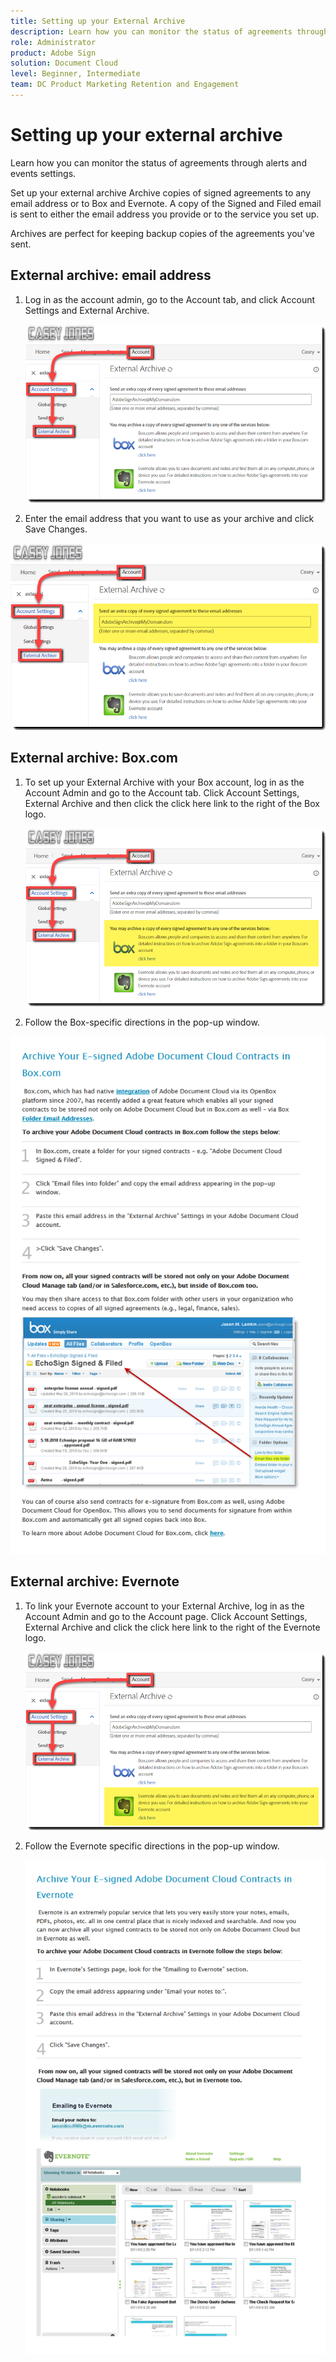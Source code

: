 ```yaml
---
title: Setting up your External Archive
description: Learn how you can monitor the status of agreements through alerts and events settings
role: Administrator
product: Adobe Sign
solution: Document Cloud
level: Beginner, Intermediate
team: DC Product Marketing Retention and Engagement
---
```


# Setting up your external archive

Learn how you can monitor the status of agreements through alerts and events settings.

Set up your external archive
Archive copies of signed agreements to any email address or to Box and Evernote. A copy of the Signed and Filed email is sent to either the email address you provide or to the service you set up.

Archives are perfect for keeping backup copies of the agreements you've sent.

## External archive: email address

1. Log in as the account admin, go to the Account tab, and click Account Settings and External Archive.

   ![archive via email](assets/archiveemail1.png) 

1. Enter the email address that you want to use as your archive and click Save Changes.

![archive via email](assets/archiveemail2.png) 


## External archive: Box.com

1. To set up your External Archive with your Box account, log in as the Account Admin and go to the Account tab. 
   Click Account  Settings, External Archive and then click the click here link to the right of the Box logo.

   ![archive via Box](assets/archivebox1.png) 

1. Follow the Box-specific directions in the pop-up window.

![archive via Box](assets/archivebox2.png) 

## External archive: Evernote

1. To link your Evernote account to your External Archive, log in as the Account Admin and go to the Account page. 
   Click Account Settings, External Archive and click the click here link to the right of the Evernote logo.

   ![archive via Evernote](assets/archiveevernote1.png)

1. Follow the Evernote specific directions in the pop-up window.

   ![archive via Evernote](assets/archiveevernote2.png)

